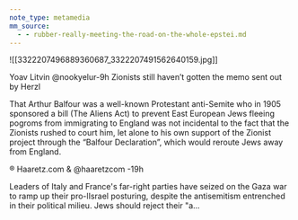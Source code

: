 ```yaml
---
note_type: metamedia
mm_source:
  - - rubber-really-meeting-the-road-on-the-whole-epstei.md
---
```


![[3322207496889360687_3322207491562640159.jpg]]

Yoav Litvin @nookyelur-9h
Zionists still haven’t gotten the memo sent out
by Herzl

That Arthur Balfour was a well-known
Protestant anti-Semite who in 1905
sponsored a bill (The Aliens Act) to
prevent East European Jews fleeing
pogroms from immigrating to
England was not incidental to the
fact that the Zionists rushed to court
him, let alone to his own support of
the Zionist project through the
“Balfour Declaration”, which would
reroute Jews away from England.

® Haaretz.com & @haaretzcom -19h

Leaders of Italy and France's far-right
parties have seized on the Gaza war to
ramp up their pro-lIsrael posturing, despite
the antisemitism entrenched in their
political milieu. Jews should reject their "a...


